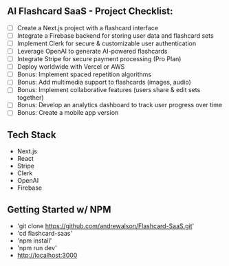 ## AI Flashcard SaaS - Project Checklist:

- [ ] Create a Next.js project with a flashcard interface
- [ ] Integrate a Firebase backend for storing user data and flashcard sets
- [ ] Implement Clerk for secure & customizable user authentication
- [ ] Leverage OpenAI to generate AI-powered flashcards
- [ ] Integrate Stripe for secure payment processing (Pro Plan)
- [ ] Deploy worldwide with Vercel or AWS
- [ ] Bonus: Implement spaced repetition algorithms
- [ ] Bonus: Add multimedia support to flashcards (images, audio)
- [ ] Bonus: Implement collaborative features (users share & edit sets together)
- [ ] Bonus: Develop an analytics dashboard to track user progress over time
- [ ] Bonus: Create a mobile app version

## Tech Stack

- Next.js
- React
- Stripe
- Clerk
- OpenAI
- Firebase

## Getting Started w/ NPM

- 'git clone https://github.com/andrewalson/Flashcard-SaaS.git'
- 'cd flashcard-saas'
- 'npm install'
- 'npm run dev'
- [http://localhost:3000](http://localhost:3000)